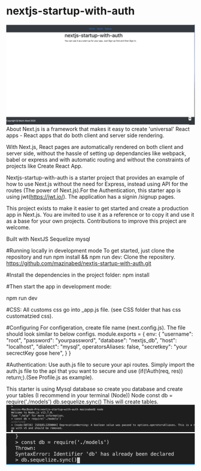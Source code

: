 # nextjs-startup-with-auth
![](images/image1.png)
About
Next.js is a framework that makes it easy to create 'universal' React apps - React apps that do both client and server side rendering.

With Next.js, React pages are automatically rendered on both client and server side, without the hassle of setting up dependancies like webpack, babel or express and with automatic routing and without the constraints of projects like Create React App.

Nextjs-startup-with-auth is a starter project that provides an example of how to use Next.js without the need for  Express, instead using API for the routes (The power of Next.js).For the Authentication, this starter app is using jwt(https://jwt.io/). The application has a signin /signup pages. 

This project exists to make it easier to get started and create a production app in Next.js. You are invited to use it as a reference or to copy it and use it as a base for your own projects. Contributions to improve this project are welcome.

Built with
NextJS
Sequelize
mysql


#Running locally in development mode
To get started, just clone the repository and run npm install && npm run dev:
Clone the repositery.
https://github.com/mazinabed/nextjs-startup-with-auth.git

#Install the dependencies in the project folder:
npm install


#Then start the app in development mode:

npm run dev

#CSS:
All customs css go into _app.js file. (see CSS folder that has css customatzied css). 

#Configuring
For configeration, create file name  (next.config.js). The file should look similar to below configs. 
module.exports = {
    env: {
        "username": "root",
        "password": "yourpassword",
        "database": "nextjs_db",
        "host": "localhost",
        "dialect": "mysql",
        operatorsAliases: false,
        "secretkey": "your secrectKey gose here",
    }
}

#Authentication:
Use auth.js file to secure your api routes. Simply import the auth.js file to the api that you want to secure and use (if(!Auth(req, res)) return;).(See Profile.js as example). 

This starter is using Mysql database so create you database and create your tables (I recommend in your terminal (Node)) 
Node
const db = require('./models')
db.sequelize.sync()
This will create tables. 
![](images/image2.png)
![](images/image3.png)

